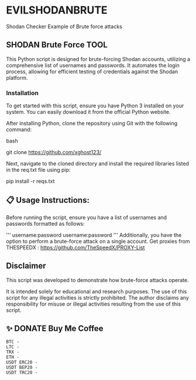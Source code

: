 # EVILSHODANBRUTE
Shodan Checker Example of Brute force attacks
## SHODAN Brute Force TOOL

This Python script is designed for brute-forcing Shodan accounts, utilizing a comprehensive list of usernames and passwords. It automates the login process, allowing for efficient testing of credentials against the Shodan platform.

### Installation

To get started with this script, ensure you have Python 3 installed on your system. You can easily download it from the official Python website.

After installing Python, clone the repository using Git with the following command:

bash

git clone https://github.com/xghost123/

Next, navigate to the cloned directory and install the required libraries listed in the req.txt file using pip:

pip install -r reqs.txt


## 📋 Usage Instructions:

Before running the script, ensure you have a list of usernames and passwords formatted as follows:

'''
username:password
username:password
'''
Additionally, you have the option to perform a brute-force attack on a single account.
Get proxies from THESPEEDX : https://github.com/TheSpeedX/PROXY-List
## Disclaimer

This script was developed to demonstrate how brute-force attacks operate.

It is intended solely for educational and research purposes. The use of this script for any illegal activities is strictly prohibited. The author disclaims any responsibility for misuse or illegal activities resulting from the use of this script.

## ✨ DONATE Buy Me Coffee

    BTC - 
    LTC - 
    TRX - 
    ETH - 
    USDT ERC20 - 
    USDT BEP20 - 
    USDT TRC20 - 
